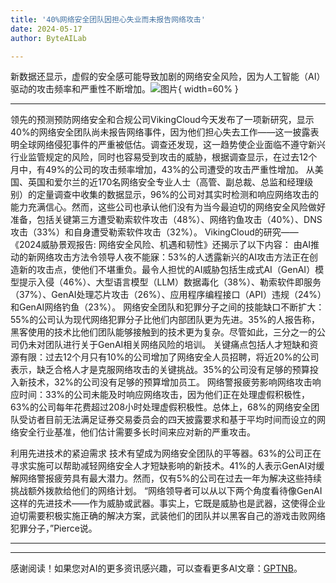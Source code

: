 ```yaml
---
title: '40%网络安全团队因担心失业而未报告网络攻击'
date: 2024-05-17
author: ByteAILab

---
```


新数据还显示，虚假的安全感可能导致加剧的网络安全风险，因为人工智能（AI）驱动的攻击频率和严重性不断增加。![图片](https://ai-techpark.com/wp-content/uploads/2024/05/40-Cyber-960x540.jpg){ width=60% }

---

领先的预测预防网络安全和合规公司VikingCloud今天发布了一项新研究，显示40%的网络安全团队尚未报告网络事件，因为他们担心失去工作——这一披露表明全球网络侵犯事件的严重被低估。调查还发现，这一趋势使企业面临不遵守新兴行业监管规定的风险，同时也容易受到攻击的威胁，根据调查显示，在过去12个月中，有49%的公司的攻击频率增加，43%的公司遭受的攻击严重性增加。
从美国、英国和爱尔兰的近170名网络安全专业人士（高管、副总裁、总监和经理级别）的定量调查中收集的数据显示，96%的公司对其实时检测和响应网络攻击的能力充满信心。然而，这些公司也承认他们没有为当今最迫切的网络安全风险做好准备，包括关键第三方遭受勒索软件攻击（48%）、网络钓鱼攻击（40%）、DNS攻击（33%）和自身遭受勒索软件攻击（32%）。
VikingCloud的研究——《2024威胁景观报告: 网络安全风险、机遇和韧性》还揭示了以下内容：
由AI推动的新网络攻击方法令领导人夜不能寐：53%的人透露新兴的AI攻击方法正在创造新的攻击点，使他们不堪重负。最令人担忧的AI威胁包括生成式AI（GenAI）模型提示入侵（46%）、大型语言模型（LLM）数据毒化（38%）、勒索软件即服务（37%）、GenAI处理芯片攻击（26%）、应用程序编程接口（API）违规（24%）和GenAI网络钓鱼（23%）。
网络安全团队和犯罪分子之间的技能缺口不断扩大：55%的公司认为现代网络犯罪分子比他们内部团队更为先进。35%的人报告称，黑客使用的技术比他们团队能够接触到的技术更为复杂。尽管如此，三分之一的公司仍未对团队进行关于GenAI相关网络风险的培训。
关键痛点包括人才短缺和资源有限：过去12个月只有10%的公司增加了网络安全人员招聘，将近20%的公司表示，缺乏合格人才是克服网络攻击的关键挑战。35%的公司没有足够的预算投入新技术，32%的公司没有足够的预算增加员工。
网络警报疲劳影响网络攻击响应时间：33%的公司未能及时响应网络攻击，因为他们正在处理虚假积极性，63%的公司每年花费超过208小时处理虚假积极性。总体上，68%的网络安全团队受访者目前无法满足证券交易委员会的四天披露要求和基于平均时间而设立的网络安全行业基准，他们估计需要多长时间来应对新的严重攻击。

利用先进技术的紧迫需求
技术有望成为网络安全团队的平等器。63%的公司正在寻求实施可以帮助减轻网络安全人才短缺影响的新技术。41%的人表示GenAI对缓解网络警报疲劳具有最大潜力。然而，仅有5%的公司在过去一年为解决这些持续挑战额外拨款给他们的网络计划。
“网络领导者可以从以下两个角度看待像GenAI这样的先进技术——作为威胁或武器。事实上，它既是威胁也是武器，这使得企业迫切需要积极实施正确的解决方案，武装他们的团队并以黑客自己的游戏击败网络犯罪分子，”Pierce说。


---
---
感谢阅读！如果您对AI的更多资讯感兴趣，可以查看更多AI文章：[GPTNB](https://gptnb.com)。